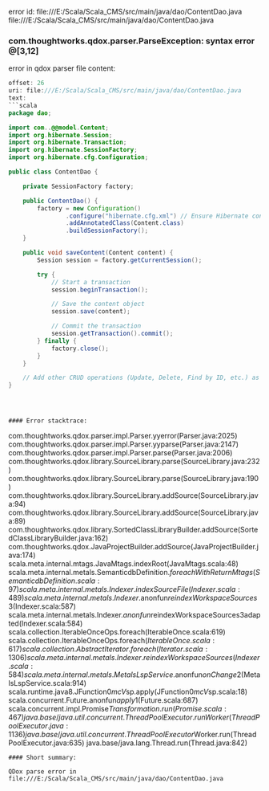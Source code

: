 error id: file:///E:/Scala/Scala_CMS/src/main/java/dao/ContentDao.java
file:///E:/Scala/Scala_CMS/src/main/java/dao/ContentDao.java
### com.thoughtworks.qdox.parser.ParseException: syntax error @[3,12]

error in qdox parser
file content:
```java
offset: 26
uri: file:///E:/Scala/Scala_CMS/src/main/java/dao/ContentDao.java
text:
```scala
package dao;

import com..@@model.Content;
import org.hibernate.Session;
import org.hibernate.Transaction;
import org.hibernate.SessionFactory;
import org.hibernate.cfg.Configuration;

public class ContentDao {

    private SessionFactory factory;

    public ContentDao() {
        factory = new Configuration()
                .configure("hibernate.cfg.xml") // Ensure Hibernate config file is present
                .addAnnotatedClass(Content.class)
                .buildSessionFactory();
    }

    public void saveContent(Content content) {
        Session session = factory.getCurrentSession();

        try {
            // Start a transaction
            session.beginTransaction();

            // Save the content object
            session.save(content);

            // Commit the transaction
            session.getTransaction().commit();
        } finally {
            factory.close();
        }
    }

    // Add other CRUD operations (Update, Delete, Find by ID, etc.) as needed
}

```

```



#### Error stacktrace:

```
com.thoughtworks.qdox.parser.impl.Parser.yyerror(Parser.java:2025)
	com.thoughtworks.qdox.parser.impl.Parser.yyparse(Parser.java:2147)
	com.thoughtworks.qdox.parser.impl.Parser.parse(Parser.java:2006)
	com.thoughtworks.qdox.library.SourceLibrary.parse(SourceLibrary.java:232)
	com.thoughtworks.qdox.library.SourceLibrary.parse(SourceLibrary.java:190)
	com.thoughtworks.qdox.library.SourceLibrary.addSource(SourceLibrary.java:94)
	com.thoughtworks.qdox.library.SourceLibrary.addSource(SourceLibrary.java:89)
	com.thoughtworks.qdox.library.SortedClassLibraryBuilder.addSource(SortedClassLibraryBuilder.java:162)
	com.thoughtworks.qdox.JavaProjectBuilder.addSource(JavaProjectBuilder.java:174)
	scala.meta.internal.mtags.JavaMtags.indexRoot(JavaMtags.scala:48)
	scala.meta.internal.metals.SemanticdbDefinition$.foreachWithReturnMtags(SemanticdbDefinition.scala:97)
	scala.meta.internal.metals.Indexer.indexSourceFile(Indexer.scala:489)
	scala.meta.internal.metals.Indexer.$anonfun$reindexWorkspaceSources$3(Indexer.scala:587)
	scala.meta.internal.metals.Indexer.$anonfun$reindexWorkspaceSources$3$adapted(Indexer.scala:584)
	scala.collection.IterableOnceOps.foreach(IterableOnce.scala:619)
	scala.collection.IterableOnceOps.foreach$(IterableOnce.scala:617)
	scala.collection.AbstractIterator.foreach(Iterator.scala:1306)
	scala.meta.internal.metals.Indexer.reindexWorkspaceSources(Indexer.scala:584)
	scala.meta.internal.metals.MetalsLspService.$anonfun$onChange$2(MetalsLspService.scala:914)
	scala.runtime.java8.JFunction0$mcV$sp.apply(JFunction0$mcV$sp.scala:18)
	scala.concurrent.Future$.$anonfun$apply$1(Future.scala:687)
	scala.concurrent.impl.Promise$Transformation.run(Promise.scala:467)
	java.base/java.util.concurrent.ThreadPoolExecutor.runWorker(ThreadPoolExecutor.java:1136)
	java.base/java.util.concurrent.ThreadPoolExecutor$Worker.run(ThreadPoolExecutor.java:635)
	java.base/java.lang.Thread.run(Thread.java:842)
```
#### Short summary: 

QDox parse error in file:///E:/Scala/Scala_CMS/src/main/java/dao/ContentDao.java